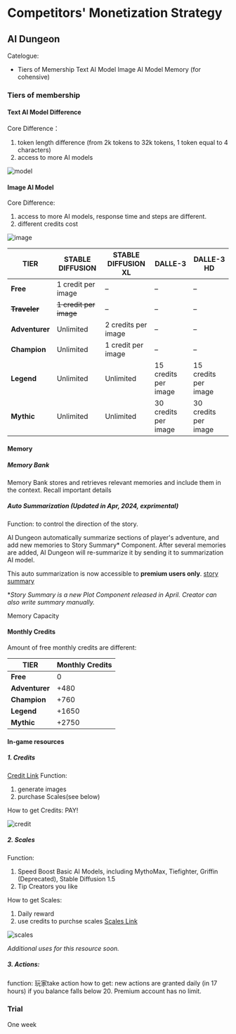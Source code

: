 # Competitors' Monetization Strategy

## AI Dungeon
Catelogue:
- Tiers of Memership
        Text AI Model
        Image AI Model
        Memory (for cohensive)

### Tiers of membership
#### Text AI Model Difference

Core Difference：
1. token length difference (from 2k tokens to 32k tokens, 1 token equal to 4 characters)
2. access to more AI models

![model](/rs-doc/monetization/models.png)


#### Image AI Model
Core Difference:
1. access to more AI models, response time and steps are different.
2. different credits cost 

![image](/rs-doc/monetization/images.png)

| **TIER**       | **STABLE DIFFUSION** | **STABLE DIFFUSION XL** | **DALLE-3** | **DALLE-3 HD** |
|----------------|-----------------------|-------------------------|-------------|----------------|
| **Free**   | 1 credit per image    | –                       | –           | –              |
| ~~**Traveler**~~ | ~~1 credit per image~~    | –                       | –           | –             |
| **Adventurer** | Unlimited             | 2 credits per image     | –           | –              |
| **Champion**   | Unlimited             | 1 credit per image      | –           | –              |
| **Legend**     | Unlimited             | Unlimited               | 15 credits per image | 15 credits per image |
| **Mythic**     | Unlimited             | Unlimited               | 30 credits per image | 30 credits per image |


#### Memory 
##### Memory Bank
Memory Bank stores and retrieves relevant memories and include them in the context. 
Recall important details 
##### Auto Summarization (Updated in Apr, 2024, exprimental)
Function: to control the direction of the story.

AI Dungeon automatically summarize sections of player's adventure, and add new memories to Story Summary* Component. 
After several memories are added, AI Dungeon will re-summarize it by sending it to summarization AI model.

This auto summarization  is now accessible to **premium users only**.
[story summary](https://imagedelivery.net/DPSHeCXswmvoQXsmqJ-mDA/0fef7522-d410-4857-ac4b-c2c2cd4e0e00/public)

**Story Summary is a new Plot Component released in April. Creator can also write summary manually.*

Memory Capacity


#### Monthly Credits
Amount of free monthly credits are different:

| **TIER**       | **Monthly Credits** |
|----------------|-----------------------|
| **Free**   | 0    |
| **Adventurer** | +480             |
| **Champion**   | +760             | 
| **Legend**     | +1650             |
| **Mythic**     | +2750             |

#### In-game resources 
##### 1. Credits 
[Credit Link](https://help.aidungeon.com/faq/what-are-image-credits)
Function: 
1. generate images  
2. purchase Scales(see below)

How to get Credits: PAY!

![credit](/rs-doc/monetization/credit-price.png)

##### 2. Scales
Function: 
1. Speed Boost Basic AI Models, including MythoMax, Tiefighter, Griffin (Deprecated), Stable Diffusion 1.5
2. Tip Creators you like

How to get Scales: 
1. Daily reward
2. use credits to purchse scales
[Scales Link](https://help.aidungeon.com/faq/how-can-players-spend-scales)

![scales](/rs-doc/monetization/purchase-scales.png)

*Additional uses for this resource soon.*

##### 3. Actions: 
function: 玩家take action
how to get: new actions are granted daily (in 17 hours) if you balance falls below 20. Premium account has no limit. 
### Trial
One week